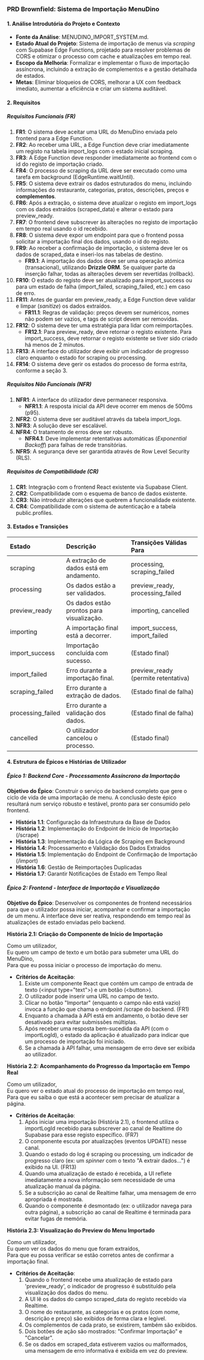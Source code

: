 ### **PRD Brownfield: Sistema de Importação MenuDino**

#### **1\. Análise Introdutória do Projeto e Contexto**

* **Fonte da Análise**: MENUDINO\_IMPORT\_SYSTEM.md.  
* **Estado Atual do Projeto**: Sistema de importação de menus via *scraping* com Supabase Edge Functions, projetado para resolver problemas de CORS e otimizar o processo com cache e atualizações em tempo real.  
* **Escopo da Melhoria**: Formalizar e implementar o fluxo de importação assíncrona, incluindo a extração de complementos e a gestão detalhada de estados.  
* **Metas**: Eliminar bloqueios de CORS, melhorar a UX com feedback imediato, aumentar a eficiência e criar um sistema auditável.

#### **2\. Requisitos**

##### **Requisitos Funcionais (FR)**

1. **FR1**: O sistema deve aceitar uma URL do MenuDino enviada pelo frontend para a Edge Function.  
2. **FR2**: Ao receber uma URL, a Edge Function deve criar imediatamente um registo na tabela import\_logs com o estado inicial scraping.  
3. **FR3**: A Edge Function deve responder imediatamente ao frontend com o id do registo de importação criado.  
4. **FR4**: O processo de scraping da URL deve ser executado como uma tarefa em background (EdgeRuntime.waitUntil).  
5. **FR5**: O sistema deve extrair os dados estruturados do menu, incluindo informações do restaurante, categorias, pratos, descrições, preços e **complementos**.  
6. **FR6**: Após a extração, o sistema deve atualizar o registo em import\_logs com os dados extraídos (scraped\_data) e alterar o estado para preview\_ready.  
7. **FR7**: O frontend deve subscrever às alterações no registo de importação em tempo real usando o id recebido.  
8. **FR8**: O sistema deve expor um endpoint para que o frontend possa solicitar a importação final dos dados, usando o id do registo.  
9. **FR9**: Ao receber a confirmação de importação, o sistema deve ler os dados de scraped\_data e inseri-los nas tabelas de destino.  
   * **FR9.1**: A importação dos dados deve ser uma operação atómica (transacional), utilizando **Drizzle ORM**. Se qualquer parte da inserção falhar, todas as alterações devem ser revertidas (rollback).  
10. **FR10**: O estado do registo deve ser atualizado para import\_success ou para um estado de falha (import\_failed, scraping\_failed, etc.) em caso de erro.  
11. **FR11**: Antes de guardar em preview\_ready, a Edge Function deve validar e limpar (*sanitize*) os dados extraídos.  
    * **FR11.1**: Regras de validação: preços devem ser numéricos, nomes não podem ser vazios, e tags de script devem ser removidas.  
12. **FR12**: O sistema deve ter uma estratégia para lidar com reimportações.  
    * **FR12.1**: Para preview\_ready, deve retornar o registo existente. Para import\_success, deve retornar o registo existente se tiver sido criado há menos de 2 minutos.  
13. **FR13**: A interface do utilizador deve exibir um indicador de progresso claro enquanto o estado for scraping ou processing.  
14. **FR14**: O sistema deve gerir os estados do processo de forma estrita, conforme a seção 3\.

##### **Requisitos Não Funcionais (NFR)**

1. **NFR1**: A interface do utilizador deve permanecer responsiva.  
   * **NFR1.1**: A resposta inicial da API deve ocorrer em menos de 500ms (p95).  
2. **NFR2**: O sistema deve ser auditável através da tabela import\_logs.  
3. **NFR3**: A solução deve ser escalável.  
4. **NFR4**: O tratamento de erros deve ser robusto.  
   * **NFR4.1**: Deve implementar retentativas automáticas (*Exponential Backoff*) para falhas de rede transitórias.  
5. **NFR5**: A segurança deve ser garantida através de Row Level Security (RLS).

##### **Requisitos de Compatibilidade (CR)**

1. **CR1**: Integração com o frontend React existente via Supabase Client.  
2. **CR2**: Compatibilidade com o esquema de banco de dados existente.  
3. **CR3**: Não introduzir alterações que quebrem a funcionalidade existente.  
4. **CR4**: Compatibilidade com o sistema de autenticação e a tabela public.profiles.

#### **3\. Estados e Transições**

| Estado | Descrição | Transições Válidas Para |
| :---- | :---- | :---- |
| scraping | A extração de dados está em andamento. | processing, scraping\_failed |
| processing | Os dados estão a ser validados. | preview\_ready, processing\_failed |
| preview\_ready | Os dados estão prontos para visualização. | importing, cancelled |
| importing | A importação final está a decorrer. | import\_success, import\_failed |
| import\_success | Importação concluída com sucesso. | (Estado final) |
| import\_failed | Erro durante a importação final. | preview\_ready (permite retentativa) |
| scraping\_failed | Erro durante a extração de dados. | (Estado final de falha) |
| processing\_failed | Erro durante a validação dos dados. | (Estado final de falha) |
| cancelled | O utilizador cancelou o processo. | (Estado final) |

#### **4\. Estrutura de Épicos e Histórias de Utilizador**

##### **Épico 1: Backend Core \- Processamento Assíncrono da Importação**

**Objetivo do Épico**: Construir o serviço de backend completo que gere o ciclo de vida de uma importação de menu. A conclusão deste épico resultará num serviço robusto e testável, pronto para ser consumido pelo frontend.

* **História 1.1**: Configuração da Infraestrutura da Base de Dados  
* **História 1.2**: Implementação do Endpoint de Início de Importação (/scrape)  
* **História 1.3**: Implementação da Lógica de Scraping em Background  
* **História 1.4**: Processamento e Validação dos Dados Extraídos  
* **História 1.5**: Implementação do Endpoint de Confirmação de Importação (/import)  
* **História 1.6**: Gestão de Reimportações Duplicadas  
* **História 1.7**: Garantir Notificações de Estado em Tempo Real

##### **Épico 2: Frontend \- Interface de Importação e Visualização**

**Objetivo do Épico**: Desenvolver os componentes de frontend necessários para que o utilizador possa iniciar, acompanhar e confirmar a importação de um menu. A interface deve ser reativa, respondendo em tempo real às atualizações de estado enviadas pelo backend.

**História 2.1: Criação do Componente de Início de Importação**

Como um utilizador,  
Eu quero um campo de texto e um botão para submeter uma URL do MenuDino,  
Para que eu possa iniciar o processo de importação do menu.

* **Critérios de Aceitação**:  
  1. Existe um componente React que contém um campo de entrada de texto (\<input type="text"\>) e um botão (\<button\>).  
  2. O utilizador pode inserir uma URL no campo de texto.  
  3. Clicar no botão "Importar" (enquanto o campo não está vazio) invoca a função que chama o endpoint /scrape do backend. (FR1)  
  4. Enquanto a chamada à API está em andamento, o botão deve ser desativado para evitar submissões múltiplas.  
  5. Após receber uma resposta bem-sucedida da API (com o importLogId), o estado da aplicação é atualizado para indicar que um processo de importação foi iniciado.  
  6. Se a chamada à API falhar, uma mensagem de erro deve ser exibida ao utilizador.

**História 2.2: Acompanhamento do Progresso da Importação em Tempo Real**

Como um utilizador,  
Eu quero ver o estado atual do processo de importação em tempo real,  
Para que eu saiba o que está a acontecer sem precisar de atualizar a página.

* **Critérios de Aceitação**:  
  1. Após iniciar uma importação (História 2.1), o frontend utiliza o importLogId recebido para subscrever ao canal de Realtime do Supabase para esse registo específico. (FR7)  
  2. O componente escuta por atualizações (eventos UPDATE) nesse canal.  
  3. Quando o estado do log é scraping ou processing, um indicador de progresso claro (ex: um *spinner* com o texto "A extrair dados...") é exibido na UI. (FR13)  
  4. Quando uma atualização de estado é recebida, a UI reflete imediatamente a nova informação sem necessidade de uma atualização manual da página.  
  5. Se a subscrição ao canal de Realtime falhar, uma mensagem de erro apropriada é mostrada.  
  6. Quando o componente é desmontado (ex: o utilizador navega para outra página), a subscrição ao canal de Realtime é terminada para evitar fugas de memória.

**História 2.3: Visualização do Preview do Menu Importado**

Como um utilizador,  
Eu quero ver os dados do menu que foram extraídos,  
Para que eu possa verificar se estão corretos antes de confirmar a importação final.

* **Critérios de Aceitação**:  
  1. Quando o frontend recebe uma atualização de estado para 'preview\_ready', o indicador de progresso é substituído pela visualização dos dados do menu.  
  2. A UI lê os dados do campo scraped\_data do registo recebido via Realtime.  
  3. O nome do restaurante, as categorias e os pratos (com nome, descrição e preço) são exibidos de forma clara e legível.  
  4. Os complementos de cada prato, se existirem, também são exibidos.  
  5. Dois botões de ação são mostrados: "Confirmar Importação" e "Cancelar".  
  6. Se os dados em scraped\_data estiverem vazios ou malformados, uma mensagem de erro informativa é exibida em vez do preview.